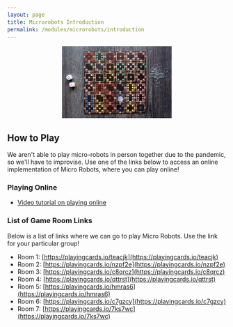 ```yaml
---
layout: page
title: Microrobots Introduction
permalink: /modules/microrobots/introduction
---
```


<p align="center"><img src="fig/microrobots-gameboard.jpeg" width="50%"/></p>

## How to Play
We aren't able to play micro-robots in person together due to the pandemic, so we'll have to improvise.  Use one of the links below to access an online implementation of Micro Robots, where you can play online!

### Playing Online 
* [Video tutorial on playing online](https://www.youtube.com/watch?v=g9jXe6CSEkU)

### List of Game Room Links
Below is a list of links where we can go to play Micro Robots.  Use the link for your particular group!

* Room 1: [https://playingcards.io/teacjk](https://playingcards.io/teacjk) 
* Room 2: [https://playingcards.io/nzpf2e](https://playingcards.io/nzpf2e) 
* Room 3: [https://playingcards.io/c8qrcz](https://playingcards.io/c8qrcz) 
* Room 4: [https://playingcards.io/qttrst](https://playingcards.io/qttrst) 
* Room 5: [https://playingcards.io/hmras6](https://playingcards.io/hmras6)
* Room 6: [https://playingcards.io/c7gzcy](https://playingcards.io/c7gzcy)
* Room 7: [https://playingcards.io/7ks7wc](https://playingcards.io/7ks7wc)

